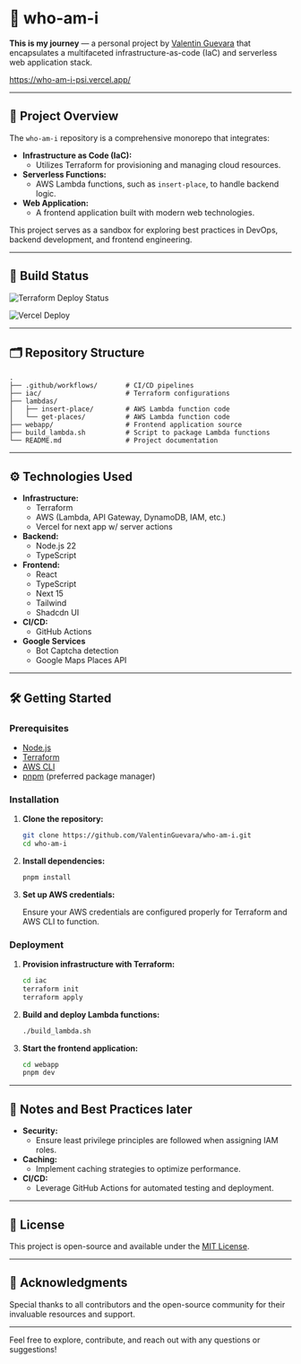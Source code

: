 # 🧭 who-am-i

**This is my journey** — a personal project by [Valentin Guevara](https://github.com/ValentinGuevara) that encapsulates a multifaceted infrastructure-as-code (IaC) and serverless web application stack.

https://who-am-i-psi.vercel.app/

---

## 🚀 Project Overview

The `who-am-i` repository is a comprehensive monorepo that integrates:

- **Infrastructure as Code (IaC):**
  - Utilizes Terraform for provisioning and managing cloud resources.
- **Serverless Functions:**
  - AWS Lambda functions, such as `insert-place`, to handle backend logic.
- **Web Application:**
  - A frontend application built with modern web technologies.

This project serves as a sandbox for exploring best practices in DevOps, backend development, and frontend engineering.

---

## 🚦 Build Status

![Terraform Deploy Status](https://github.com/ValentinGuevara/who-am-i/actions/workflows/terraform.yaml/badge.svg?branch=main)

![Vercel Deploy](https://deploy-badge.vercel.app/vercel/who-am-i-psi?name=Who+Am+I)

---

## 🗂️ Repository Structure

```
.
├── .github/workflows/       # CI/CD pipelines
├── iac/                     # Terraform configurations
├── lambdas/
│   ├── insert-place/        # AWS Lambda function code
│   └── get-places/          # AWS Lambda function code
├── webapp/                  # Frontend application source
├── build_lambda.sh          # Script to package Lambda functions
└── README.md                # Project documentation
```

---

## ⚙️ Technologies Used

- **Infrastructure:**
  - Terraform
  - AWS (Lambda, API Gateway, DynamoDB, IAM, etc.)
  - Vercel for next app w/ server actions
- **Backend:**
  - Node.js 22
  - TypeScript
- **Frontend:**
  - React
  - TypeScript
  - Next 15
  - Tailwind
  - Shadcdn UI
- **CI/CD:**
  - GitHub Actions
- **Google Services**
  - Bot Captcha detection
  - Google Maps Places API

---

## 🛠️ Getting Started

### Prerequisites

- [Node.js](https://nodejs.org/)
- [Terraform](https://www.terraform.io/)
- [AWS CLI](https://aws.amazon.com/cli/)
- [pnpm](https://pnpm.io/) (preferred package manager)

### Installation

1. **Clone the repository:**

   ```bash
   git clone https://github.com/ValentinGuevara/who-am-i.git
   cd who-am-i
   ```

2. **Install dependencies:**

   ```bash
   pnpm install
   ```

3. **Set up AWS credentials:**

   Ensure your AWS credentials are configured properly for Terraform and AWS CLI to function.

### Deployment

1. **Provision infrastructure with Terraform:**

   ```bash
   cd iac
   terraform init
   terraform apply
   ```

2. **Build and deploy Lambda functions:**

   ```bash
   ./build_lambda.sh
   ```

3. **Start the frontend application:**

   ```bash
   cd webapp
   pnpm dev
   ```

---

## 📌 Notes and Best Practices later

- **Security:**
  - Ensure least privilege principles are followed when assigning IAM roles.
- **Caching:**
  - Implement caching strategies to optimize performance.
- **CI/CD:**
  - Leverage GitHub Actions for automated testing and deployment.

---

## 📄 License

This project is open-source and available under the [MIT License](LICENSE).

---

## 🙌 Acknowledgments

Special thanks to all contributors and the open-source community for their invaluable resources and support.

---

Feel free to explore, contribute, and reach out with any questions or suggestions!
